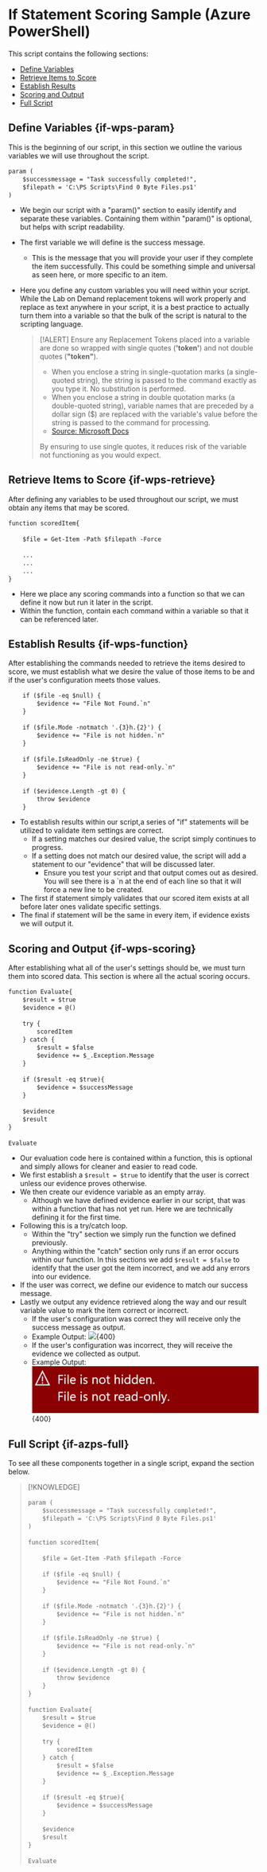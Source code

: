 # If Statement Scoring Sample (Azure PowerShell)

This script contains the following sections:
- [Define Variables](#if-wps-param)
- [Retrieve Items to Score](#if-wps-retrieve)
- [Establish Results](#if-wps-function)
- [Scoring and Output](#if-wps-scoring)
- [Full Script](#if-wps-full)


## Define Variables {if-wps-param}
This is the beginning of our script, in this section we outline the various variables we will use throughout the script.

```
param (
    $successmessage = "Task successfully completed!",     
    $filepath = 'C:\PS Scripts\Find 0 Byte Files.ps1'
)
```

- We begin our script with a "param()" section to easily identify and separate these variables. Containing them within "param()" is optional, but helps with script readability.
- The first variable we will define is the success message.
    - This is the message that you will provide your user if they complete the item successfully. This could be something simple and universal as seen here, or more specific to an item.
- Here you define any custom variables you will need within your script. While the Lab on Demand replacement tokens will work properly and replace as text anywhere in your script, it is a best practice to actually turn them into a variable so that the bulk of the script is natural to the scripting language.

    > [!ALERT] Ensure any Replacement Tokens placed into a variable are done so wrapped with single quotes (**'token'**) and not double quotes (**"token"**).
    >
    > - When you enclose a string in single-quotation marks (a single-quoted string), the string is passed to the command exactly as you type it. No substitution is performed.
    > - When you enclose a string in double quotation marks (a double-quoted string), variable names that are preceded by a dollar sign ($) are replaced with the variable's value before the string is passed to the command for processing.
    > - [Source: Microsoft Docs](https://docs.microsoft.com/en-us/powershell/module/microsoft.powershell.core/about/about_quoting_rules?view=powershell-6)
    >
    > By ensuring to use single quotes, it reduces risk of the variable not functioning as you would expect.

## Retrieve Items to Score {if-wps-retrieve}
After defining any variables to be used throughout our script, we must obtain any items that may be scored. 

```
function scoredItem{

    $file = Get-Item -Path $filepath -Force

    ...
    ...
    ...
}
```

- Here we place any scoring commands into a function so that we can define it now but run it later in the script.
- Within the function, contain each command within a variable so that it can be referenced later.

## Establish Results {if-wps-function}
After establishing the commands needed to retrieve the items desired to score, we must establish what we desire the value of those items to be and if the user's configuration meets those values.

```
    if ($file -eq $null) {
        $evidence += "File Not Found.`n"
    }

    if ($file.Mode -notmatch '.{3}h.{2}') {
        $evidence += "File is not hidden.`n"
    }

    if ($file.IsReadOnly -ne $true) {
        $evidence += "File is not read-only.`n"
    }
    
    if ($evidence.Length -gt 0) {
        throw $evidence
    }
```

- To establish results within our script,a series of "if" statements will be utilized to validate item settings are correct.
    - If a setting matches our desired value, the script simply continues to progress.
    - If a setting does not match our desired value, the script will add a statement to our "evidence" that will be discussed later.
        - Ensure you test your script and that output comes out as desired. You will see there is a `n at the end of each line so that it will force a new line to be created.
- The first if statement simply validates that our scored item exists at all before later ones validate specific settings.
- The final if statement will be the same in every item, if evidence exists we will output it.

## Scoring and Output {if-wps-scoring}

After establishing what all of the user's settings should be, we must turn them into scored data. This section is where all the actual scoring occurs. 

```
function Evaluate{ 
    $result = $true
    $evidence = @()

    try {
        scoredItem
    } catch {
        $result = $false
        $evidence += $_.Exception.Message
    }

    if ($result -eq $true){
        $evidence = $successMessage        
    }

    $evidence
    $result
}

Evaluate
```

- Our evaluation code here is contained within a function, this is optional and simply allows for cleaner and easier to read code.
- We first establish a `$result = $true` to identify that the user is correct unless our evidence proves otherwise.
- We then create our evidence variable as an empty array.
    - Although we have defined evidence earlier in our script, that was within a function that has not yet run. Here we are technically defining it for the first time.
- Following this is a try/catch loop.
    - Within the "try" section we simply run the function we defined previously.
    - Anything within the "catch" section only runs if an error occurs within our function. In this sections we add `$result = $false` to identify that the user got the item incorrect, and we add any errors into our evidence.
- If the user was correct, we define our evidence to match our success message.
- Lastly we output any evidence retrieved along the way and our result variable value to mark the item correct or incorrect.
    - If the user's configuration was correct they will receive only the success message as output.
    - Example Output:
        ![](./images/if-wps-correct.png?raw=true){400}
    - If the user's configuration was incorrect, they will receive the evidence we collected as output.
    - Example Output:    
        ![](./images/if-wps-incorrect.png?raw=true){400}
        
## Full Script {if-azps-full}
To see all these components together in a single script, expand the section below.

> [!KNOWLEDGE]
>
> ```
> param (
>     $successmessage = "Task successfully completed!",     
>     $filepath = 'C:\PS Scripts\Find 0 Byte Files.ps1'
> )
> 
> function scoredItem{
> 
>     $file = Get-Item -Path $filepath -Force
> 
>     if ($file -eq $null) {
>         $evidence += "File Not Found.`n"
>     }
> 
>     if ($file.Mode -notmatch '.{3}h.{2}') {
>         $evidence += "File is not hidden.`n"
>     }
> 
>     if ($file.IsReadOnly -ne $true) {
>         $evidence += "File is not read-only.`n"
>     }
> 
>     if ($evidence.Length -gt 0) {
>         throw $evidence
>     }
> }
> 
> function Evaluate{ 
>     $result = $true
>     $evidence = @()
> 
>     try {
>         scoredItem
>     } catch {
>         $result = $false
>         $evidence += $_.Exception.Message
>     }
> 
>     if ($result -eq $true){
>         $evidence = $successMessage        
>     }
> 
>     $evidence
>     $result
> }
> 
> Evaluate
> ```
